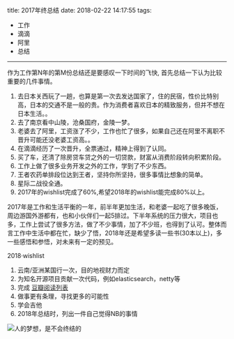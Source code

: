 title: 2017年终总结
date: 2018-02-22 14:17:55
tags:
- 工作
- 滴滴
- 阿里
- 总结

---

作为工作第N年的第M份总结还是要感叹一下时间的飞快, 首先总结一下认为比较重要的几件事情。
1. 去日本关西玩了一趟，也算是第一次去发达国家了，住的民宿，性价比特别高，日本的交通不是一般的贵。作为消费者喜欢日本的精致服务，但并不想在日本生活。。
2. 去了南京看中山陵，沧桑国府，金陵一梦。
3. 老婆去了阿里，工资涨了不少，工作也忙了很多，如果自己还在阿里不离职不晋升可能还没老婆工资高。。
4. 在滴滴经历了一次晋升，全票通过，精神上得到了认同。
5. 买了车，还清了除房贷车贷之外的一切贷款，财富从消费阶段转向积累阶段。
6. 工作上做了很多业务开发之外的工作，学到了不少东西。
7. 王者农药单排段位达到王者，坚持你所坚持，很多事情比想象的简单。
8. 星际二战役全通。
9. 2017年的wishlist完成了60%,希望2018年的wishlist能完成80%以上。

2017年是工作和生活平衡的一年，前半年更加生活，和老婆一起吃了很多晚饭，周边游国外游都有，也和小伙伴们一起5排过。下半年系统的压力很大，项目也多，工作上尝试了很多方法，做了不少事情，加了不少班，也得到了认可。整体而言工作中生活中都在忙，缺少了悟，2018年还是希望多读一些书(30本以上)，多一些感悟和参悟，对未来有一定的预见。

2018·wishlist
1. 云南/亚洲某国行一次，目的地视财力而定
2. 为知名开源项目贡献一次代码，例如elasticsearch，netty等
3. 完成 [豆瓣阅读列表](http://book.douban.com/people/49806902/wish)
4. 做事更有条理，寻找更多的可能性
5. 学会吉他
6. 2018年总结时，列出一件自己觉得NB的事情

![人的梦想，是不会终结的](http://hexo-tuchuan.qiniudn.com/hzdream.png)